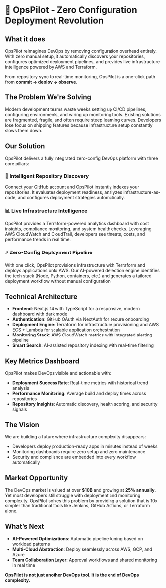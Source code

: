 # 🚀 OpsPilot - Zero Configuration Deployment Revolution

## What it does

OpsPilot reimagines DevOps by removing configuration overhead entirely. With zero manual setup, it automatically discovers your repositories, configures optimized deployment pipelines, and provides live infrastructure intelligence powered by AWS and Terraform.

From repository sync to real-time monitoring, OpsPilot is a one-click path from **commit → deploy → observe**.

## The Problem We're Solving

Modern development teams waste weeks setting up CI/CD pipelines, configuring environments, and wiring up monitoring tools. Existing solutions are fragmented, fragile, and often require steep learning curves. Developers lose focus on shipping features because infrastructure setup constantly slows them down.

## Our Solution

OpsPilot delivers a fully integrated zero-config DevOps platform with three core pillars:

### 🎯 Intelligent Repository Discovery

Connect your GitHub account and OpsPilot instantly indexes your repositories. It evaluates deployment readiness, analyzes infrastructure-as-code, and configures deployment strategies automatically.

### 📊 Live Infrastructure Intelligence

OpsPilot provides a Terraform-powered analytics dashboard with cost insights, compliance monitoring, and system health checks. Leveraging AWS CloudWatch and CloudTrail, developers see threats, costs, and performance trends in real time.

### ⚡ Zero-Config Deployment Pipeline

With one click, OpsPilot provisions infrastructure with Terraform and deploys applications onto AWS. Our AI-powered detection engine identifies the tech stack (Node, Python, containers, etc.) and generates a tailored deployment workflow without manual configuration.

## Technical Architecture

* **Frontend**: Next.js 14 with TypeScript for a responsive, modern dashboard with dark mode
* **Authentication**: GitHub OAuth via NextAuth for secure onboarding
* **Deployment Engine**: Terraform for infrastructure provisioning and AWS ECS + Lambda for scalable application orchestration
* **Monitoring Stack**: AWS CloudWatch metrics with integrated alerting pipeline
* **Smart Search**: AI-assisted repository indexing with real-time filtering

## Key Metrics Dashboard

OpsPilot makes DevOps visible and actionable with:

* **Deployment Success Rate**: Real-time metrics with historical trend analysis
* **Performance Monitoring**: Average build and deploy times across repositories
* **Repository Insights**: Automatic discovery, health scoring, and security signals

## The Vision

We are building a future where infrastructure complexity disappears:

* Developers deploy production-ready apps in minutes instead of weeks
* Monitoring dashboards require zero setup and zero maintenance
* Security and compliance are embedded into every workflow automatically

## Market Opportunity

The DevOps market is valued at over **\$10B** and growing at **25% annually**. Yet most developers still struggle with deployment and monitoring complexity. OpsPilot solves this problem by providing a solution that is 10x simpler than traditional tools like Jenkins, GitHub Actions, or Terraform alone.

## What’s Next

* **AI-Powered Optimizations**: Automatic pipeline tuning based on workload patterns
* **Multi-Cloud Abstraction**: Deploy seamlessly across AWS, GCP, and Azure
* **Team Collaboration Layer**: Approval workflows and shared monitoring in real time

**OpsPilot is not just another DevOps tool. It is the end of DevOps complexity.**